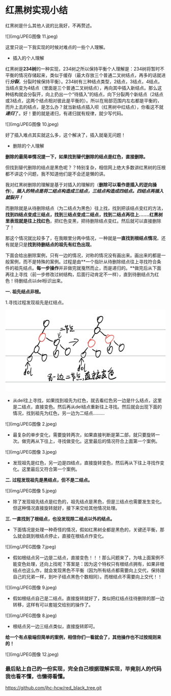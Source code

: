 # 红黑树实现小结

红黑树是什么其他人说的比我好，不再赘述。

![](img/JPEG图像 11.jpeg)

这里只说一下我实现的时候对难点的一些个人理解。
-  插入的个人理解

红黑树是**234树**的一种实现，234树之所以保持平衡个人理解是：234树将暂时不平衡的情况存储起来，类似于缓存（最大存放三个普通二叉树结点，再多的话就进行***分裂***，分裂时候保持平衡）。234树有三种结点类型，2结点，3结点，4结点。当结点变为4结点（里面是三个普通二叉树结点），再向其中插入新结点。那么这种结构就会分裂开，向上扔出一个“待插入”的结点，向下分裂两个新结点（2结点或3结点，这两个结点相对彼此是平衡的）。所以在局部范围内左右都是平衡的，而升上去的结点，是怎么办？就当新结点插入呗（红黑树中红结点），你看这不就***递归***了。好！要的就是递归，有递归就有规律，就少写代码。




![](img/JPEG图像 10.jpeg)

好了插入难点其实就这么多，这个解决了，插入就毫无问题！

- 删除的个人理解

**删除的最简单情况提一下，如果找到替代删除的结点是红色，直接删除。**

但找到替代删除的结点是黑色呢？？特别复杂，相信网上绝大多数讲红黑树的压根都不讲这个问题，我不知道他们是不会还是懒的讲。

我对红黑树删除的理解是基于对插入的理解的（**删除可以看作是插入的逆向操作**）。***插入的特点是将二结点构造成三结点，三结点构造成四结点。四结点再插入就裂开！***

而删除就是从待删除结点（为二结点为黑色）往上找，找到把该结点变红的方法，**找到四结点变成三结点，找到三结点变成二结点，找到二结点再往上.......**红黑树里表现就是**往上找红色**，把红色变黑，把待删除结点变红。然后就可以直接删除了！

那这个情况就比较多了，在我眼里分两中情况，一种就是**一直找到根结点情况**，还有就是只是**找到待删结点的祖先有红色出现**。

下面会给出删除案例，只有一边的情况，对称的情况没有画出来。画出来的都是一般案例，而不是特殊的案例。过程是由**一个指针从待删除结点往上寻找符合条件的祖先结点。**每一步操作**并非做完就戛然而止，而是递归的。**做完后从下面再往上寻找（前一步修改过树结构，后面行动肯定不一样），直到待删结点为红色！待删结点以del标识出来。

**一. 祖先结点非根。**

1.寻找过程发现祖先是红结点。

![red](img/JPEG图像.jpeg)

- 从del往上寻找，如果找到祖先为红色，就去看红色另一边是什么结点，这里是二结点，直接变色。然后再从del结点重新往上寻找。然后就会出现下面的情况，找到祖先为红色，另一边为二结点.........







![](img/JPEG图像 2.jpeg)

- 最复杂的单步变化，需要旋转两次，如果直接判断是第二部，就只要旋转一次。做完再从下往上，寻找做变化。这里最后的情况符合上面第一个案例。





![](img/JPEG图像 3.jpeg)

- 发现祖先是红色，另一边是四结点，直接旋转变色，然后再从下往上寻找作变化。这里最后又符合第一个案例。





**二. 过程发现祖先是黑结点，但不是二结点。**

![](img/JPEG图像 5.jpeg)

- 除了发现祖先结点是红色的，祖先结点是黑色，但是三结点也需要发生变化。但这种情况直接旋转就好，接下来交给其他情况处理。

**三.  一直找到了根结点，也没发现除二结点以外的结点。**

- 下面情况是处理一种奇怪的情况，假如红黑树全都是黑色的，关键还平衡，那么就会跳到根结点停止，直接在根结点作变化。

![](img/JPEG图像 7.jpeg)

- 假如根结点另一边是二结点，直接变色！！！那么问题来了，为啥上面案例不能变色处理，还向上找呢？答案是：因为这个特权只有根结点拥有，如果非根结点也这么作，就会发现黑色不平衡（因为所有结点都需要向上交代，保持跟自己的兄弟一样，到叶子结点黑色个数相同）。而根结点不需要向上交代！！





![](img/JPEG图像 9.jpeg)

- 假如根结点自己是二结点。直接旋转就好了，类似把红结点往待删除的那一边转移，这样有可以套娃交给别的操作了。



![](img/JPEG图像 8.jpeg)

- 根结点另一边三结点类似，直接旋转即可。

**给一个有点极端但简单的案例，相信你们一看就会了，其他操作也不过按规则来的！**

![](img/JPEG图像 12.jpeg)

### 最后贴上自己的一份实现，完全自己根据理解实现，毕竟别人的代码我也看不懂，也懒得看懂。



https://github.com/jhc-hcw/red_black_tree.git
